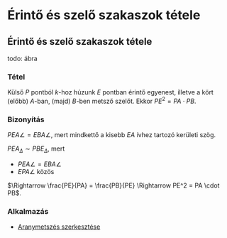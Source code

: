 # Érintő és szelő szakaszok tétele

## Érintő és szelő szakaszok tétele

todo: ábra

### Tétel

Külső $P$ pontból $k$-hoz húzunk $E$ pontban érintő egyenest, illetve a kört (előbb) $A$-ban, (majd) $B$-ben metsző szelőt. Ekkor $PE^2 = PA \cdot PB$.

### Bizonyítás

$PEA\angle=EBA\angle$, mert mindkettő a kisebb $EA$ ívhez tartozó kerületi szög.

$PEA_\Delta \sim PBE_\Delta$, mert

- $PEA\angle=EBA\angle$
- $EPA\angle$ közös

$\Rightarrow \frac{PE}{PA} = \frac{PB}{PE} \Rightarrow PE^2 = PA \cdot PB$.

### Alkalmazás

- [Aranymetszés szerkesztése](../egyéb/%C3%B6tsz%C3%B6g-aranymetsz%C3%A9s.md#2.%20bizonyítás)
